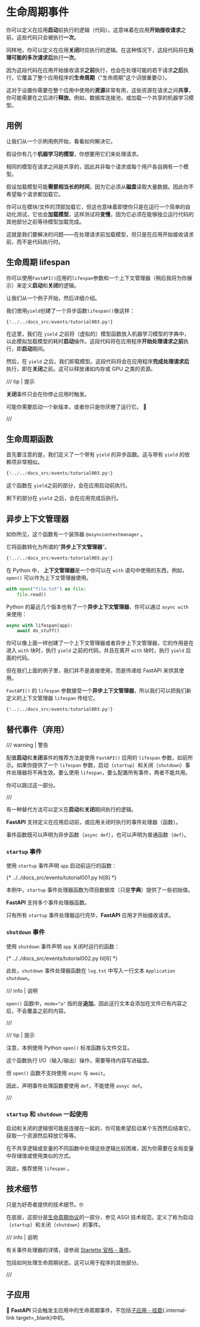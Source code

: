 # 生命周期事件

你可以定义在应用**启动**前执行的逻辑（代码）。这意味着在应用**开始接收请求**之前，这些代码只会被执行**一次**。

同样地，你可以定义在应用**关闭**时应执行的逻辑。在这种情况下，这段代码将在**处理可能的多次请求后**执行**一次**。

因为这段代码在应用开始接收请求**之前**执行，也会在处理可能的若干请求**之后**执行，它覆盖了整个应用程序的**生命周期**（"生命周期"这个词很重要😉）。

这对于设置你需要在整个应用中使用的**资源**非常有用，这些资源在请求之间**共享**，你可能需要在之后进行**释放**。例如，数据库连接池，或加载一个共享的机器学习模型。

## 用例

让我们从一个示例用例开始，看看如何解决它。

假设你有几个**机器学习的模型**，你想要用它们来处理请求。

相同的模型在请求之间是共享的，因此并非每个请求或每个用户各自拥有一个模型。

假设加载模型可能**需要相当长的时间**，因为它必须从**磁盘**读取大量数据。因此你不希望每个请求都加载它。

你可以在模块/文件的顶部加载它，但这也意味着即使你只是在运行一个简单的自动化测试，它也会**加载模型**，这样测试将**变慢**，因为它必须在能够独立运行代码的其他部分之前等待模型加载完成。

这就是我们要解决的问题——在处理请求前加载模型，但只是在应用开始接收请求前，而不是代码执行时。

## 生命周期 lifespan

你可以使用`FastAPI()`应用的`lifespan`参数和一个上下文管理器（稍后我将为你展示）来定义**启动**和**关闭**的逻辑。

让我们从一个例子开始，然后详细介绍。

我们使用`yield`创建了一个异步函数`lifespan()`像这样：

```Python hl_lines="16  19"
{!../../docs_src/events/tutorial003.py!}
```

在这里，我们在 `yield` 之前将（虚拟的）模型函数放入机器学习模型的字典中，以此模拟加载模型的耗时**启动**操作。这段代码将在应用程序**开始处理请求之前**执行，即**启动**期间。

然后，在 `yield` 之后，我们卸载模型。这段代码将会在应用程序**完成处理请求后**执行，即在**关闭**之前。这可以释放诸如内存或 GPU 之类的资源。

/// tip | 提示

**关闭**事件只会在你停止应用时触发。

可能你需要启动一个新版本，或者你只是你厌倦了运行它。 🤷

///

## 生命周期函数

首先要注意的是，我们定义了一个带有 `yield` 的异步函数。这与带有 `yield` 的依赖项非常相似。

```Python hl_lines="14-19"
{!../../docs_src/events/tutorial003.py!}
```

这个函数在 `yield`之前的部分，会在应用启动前执行。

剩下的部分在 `yield` 之后，会在应用完成后执行。

## 异步上下文管理器

如你所见，这个函数有一个装饰器 `@asynccontextmanager` 。

它将函数转化为所谓的“**异步上下文管理器**”。

```Python hl_lines="1  13"
{!../../docs_src/events/tutorial003.py!}
```

在 Python 中，  **上下文管理器**是一个你可以在 `with` 语句中使用的东西，例如，`open()` 可以作为上下文管理器使用。

```Python
with open("file.txt") as file:
    file.read()
```

Python 的最近几个版本也有了一个**异步上下文管理器**，你可以通过 `async with` 来使用：

```Python
async with lifespan(app):
    await do_stuff()
```

你可以像上面一样创建了一个上下文管理器或者异步上下文管理器，它的作用是在进入 `with` 块时，执行 `yield` 之前的代码，并且在离开 `with` 块时，执行 `yield` 后面的代码。

但在我们上面的例子里，我们并不是直接使用，而是传递给 FastAPI 来供其使用。

`FastAPI()` 的 `lifespan` 参数接受一个**异步上下文管理器**，所以我们可以把我们新定义的上下文管理器 `lifespan` 传给它。

```Python hl_lines="22"
{!../../docs_src/events/tutorial003.py!}
```

## 替代事件（弃用）

/// warning | 警告

配置**启动**和**关闭**事件的推荐方法是使用 `FastAPI()` 应用的 `lifespan` 参数，如前所示。如果你提供了一个 `lifespan` 参数，启动（`startup`）和关闭（`shutdown`）事件处理器将不再生效。要么使用 `lifespan`，要么配置所有事件，两者不能共用。

你可以跳过这一部分。

///

有一种替代方法可以定义在**启动**和**关闭**期间执行的逻辑。

**FastAPI** 支持定义在应用启动前，或应用关闭时执行的事件处理器（函数）。

事件函数既可以声明为异步函数（`async def`），也可以声明为普通函数（`def`）。

### `startup` 事件

使用 `startup` 事件声明 `app` 启动前运行的函数：

{* ../../docs_src/events/tutorial001.py hl[8] *}

本例中，`startup` 事件处理器函数为项目数据库（只是**字典**）提供了一些初始值。

**FastAPI** 支持多个事件处理器函数。

只有所有 `startup` 事件处理器运行完毕，**FastAPI** 应用才开始接收请求。

### `shutdown` 事件

使用 `shutdown` 事件声明 `app` 关闭时运行的函数：

{* ../../docs_src/events/tutorial002.py hl[6] *}

此处，`shutdown` 事件处理器函数在 `log.txt` 中写入一行文本 `Application shutdown`。

/// info | 说明

`open()` 函数中，`mode="a"` 指的是**追加**。因此这行文本会添加在文件已有内容之后，不会覆盖之前的内容。

///

/// tip | 提示

注意，本例使用 Python `open()` 标准函数与文件交互。

这个函数执行 I/O（输入/输出）操作，需要等待内容写进磁盘。

但 `open()` 函数不支持使用 `async` 与 `await`。

因此，声明事件处理函数要使用 `def`，不能使用 `asnyc def`。

///

### `startup` 和 `shutdown` 一起使用

启动和关闭的逻辑很可能是连接在一起的，你可能希望启动某个东西然后结束它，获取一个资源然后释放它等等。

在不共享逻辑或变量的不同函数中处理这些逻辑比较困难，因为你需要在全局变量中存储值或使用类似的方式。

因此，推荐使用 `lifespan` 。

## 技术细节

只是为好奇者提供的技术细节。🤓

在底层，这部分是<a href="https://asgi.readthedocs.io/en/latest/specs/lifespan.html" class="external-link" target="_blank">生命周期协议</a>的一部分，参见 ASGI 技术规范，定义了称为启动（`startup`）和关闭（`shutdown`）的事件。

/// info | 说明

有关事件处理器的详情，请参阅 <a href="https://www.starlette.dev/lifespan/" class="external-link" target="_blank">Starlette 官档 - 事件</a>。

包括如何处理生命周期状态，这可以用于程序的其他部分。

///

## 子应用

🚨  **FastAPI** 只会触发主应用中的生命周期事件，不包括[子应用 - 挂载](sub-applications.md){.internal-link target=_blank}中的。
